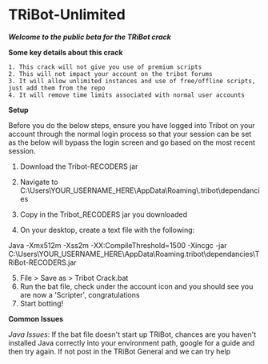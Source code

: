 # TRiBot-Unlimited

***Welcome to the public beta for the TRiBot crack***

**Some key details about this crack**
```
1. This crack will not give you use of premium scripts
2. This will not impact your account on the tribot forums
3. It will allow unlimited instances and use of free/offline scripts, just add them from the repo
4. It will remove time limits associated with normal user accounts
```
**Setup**

Before you do the below steps, ensure you have logged into Tribot on your account through the normal login process so that your session can be set as the below will bypass the login screen and go based on the most recent session.

1. Download the Tribot-RECODERS jar
2. Navigate to C:\Users\YOUR_USERNAME_HERE\AppData\Roaming\\.tribot\dependancies
3. Copy in the Tribot_RECODERS jar you downloaded

4. On your desktop, create a text file with the following:

Java -Xmx512m -Xss2m -XX:CompileThreshold=1500 -Xincgc -jar C:\Users\YOUR_USERNAME_HERE\AppData\Roaming\.tribot\dependancies\TRiBot-RECODERS.jar

5. File > Save as > Tribot Crack.bat
6. Run the bat file, check under the account icon and you should see you are now a 'Scripter', congratulations
7. Start botting! 

**Common Issues**

*Java Issues*:
If the bat file doesn't start up TRiBot, chances are you haven't installed Java correctly into your environment path, google for a guide and then try again. If not post in the TRiBot General and we can try help
